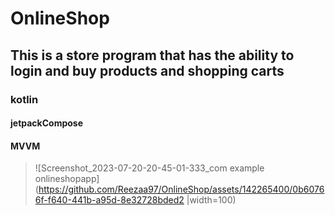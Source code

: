 # OnlineShop
## This is a store program that has the ability to login and buy products and shopping carts
### kotlin
#### jetpackCompose
#### MVVM


> ![Screenshot_2023-07-20-20-45-01-333_com example onlineshopapp](https://github.com/Reezaa97/OnlineShop/assets/142265400/0b60766f-f640-441b-a95d-8e32728bded2 |width=100)
